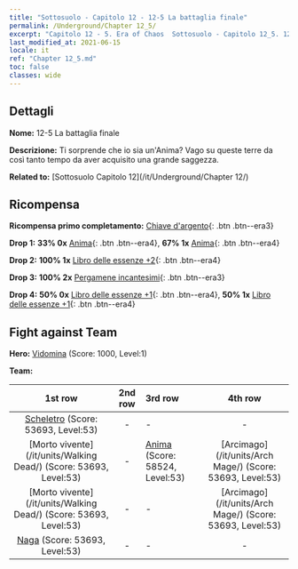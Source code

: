 ```yaml
---
title: "Sottosuolo - Capitolo 12 - 12-5 La battaglia finale"
permalink: /Underground/Chapter 12_5/
excerpt: "Capitolo 12 - 5. Era of Chaos  Sottosuolo - Capitolo 12_5. 12-5 La battaglia finale"
last_modified_at: 2021-06-15
locale: it
ref: "Chapter 12_5.md"
toc: false
classes: wide
---
```


## Dettagli

 **Nome:** 12-5 La battaglia finale

 **Descrizione:** Ti sorprende che io sia un'Anima? Vago su queste terre da così tanto tempo da aver acquisito una grande saggezza.

 **Related to:** [Sottosuolo Capitolo 12](/it/Underground/Chapter 12/)

## Ricompensa

 **Ricompensa primo completamento:** [Chiave d'argento](/ItemsIT/con_693/){: .btn .btn--era3}

 **Drop 1:** **33% 0x** [Anima](/ItemsIT/unt_210/){: .btn .btn--era4}, **67% 1x** [Anima](/ItemsIT/unt_210/){: .btn .btn--era4}

 **Drop 2:** **100% 1x** [Libro delle essenze +2](/ItemsIT/mat_53/){: .btn .btn--era4}

 **Drop 3:** **100% 2x** [Pergamene incantesimi](/ItemsIT/con_694/){: .btn .btn--era3}

 **Drop 4:** **50% 0x** [Libro delle essenze +1](/ItemsIT/mat_46/){: .btn .btn--era4}, **50% 1x** [Libro delle essenze +1](/ItemsIT/mat_46/){: .btn .btn--era4}


## Fight against Team
 **Hero:** [Vidomina](/it/heroes/Vidomina/) (Score: 1000, Level:1)

 **Team:**


  | 1st row | 2nd row | 3rd row | 4th row |
  |:----:|:----:|:----|:----:|
  | [Scheletro](/it/units/Skeleton/) (Score: 53693, Level:53)  | - | - | - |
  | [Morto vivente](/it/units/Walking Dead/) (Score: 53693, Level:53)  | - | [Anima](/it/units/Wight/) (Score: 58524, Level:53)  | [Arcimago](/it/units/Arch Mage/) (Score: 53693, Level:53)  |
  | [Morto vivente](/it/units/Walking Dead/) (Score: 53693, Level:53)  | - | - | [Arcimago](/it/units/Arch Mage/) (Score: 53693, Level:53)  |
  | [Naga](/it/units/Naga/) (Score: 53693, Level:53)  | - | - | - |


